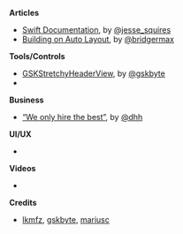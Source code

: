 
**Articles**

* [Swift Documentation](http://www.jessesquires.com/swift-documentation), by [@jesse_squires](https://twitter.com/jesse_squires)
* [Building on Auto Layout](http://bridgermaxwell.com/blog/building-on-auto-layout/), by [@bridgermax](https://twitter.com/bridgermax)


**Tools/Controls**

* [GSKStretchyHeaderView](https://github.com/gskbyte/GSKStretchyHeaderView), by [@gskbyte](https://twitter.com/gskbyte)
*

**Business**

* [“We only hire the best”](https://m.signalvnoise.com/we-only-hire-the-best-c711c330fc2e), by [@dhh](https://twitter.com/dhh)

**UI/UX**

*

**Videos**

*

**Credits**

* [lkmfz](https://github.com/lkmfz), [gskbyte](https://github.com/gskbyte), [mariusc](https://github.com/marius)
